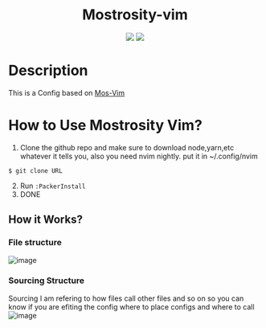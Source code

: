<div align="center">
  
  
# Mostrosity-vim
  
  
  <img src="https://user-images.githubusercontent.com/72895337/127372993-52ac2b3a-f02b-41c2-8d07-d2f2c819af24.png">
  
  <img src="https://user-images.githubusercontent.com/72895337/127373211-04fae9ad-7ec0-43ae-94e4-050a5171adc8.png">
  
  
</div>

# Description
This is a Config based on [Mos-Vim](https://github.com/italoaa/Mos-Vim)


# How to Use Mostrosity Vim?
1. Clone the github repo and make sure to download node,yarn,etc whatever it tells you, also you need nvim nightly. put it in ~/.config/nvim
```
$ git clone URL
```
2. Run `:PackerInstall`
3. DONE

## How it Works?
### File structure
![image](https://user-images.githubusercontent.com/72895337/125215346-e0320d80-e280-11eb-8ea1-96febef22d63.png)
### Sourcing Structure
Sourcing I am refering to how files call other files and so on so you can know if you are efiting the config where to place configs and where to call
![image](https://user-images.githubusercontent.com/72895337/125215326-cee90100-e280-11eb-9a6c-e62be0364973.png)
